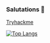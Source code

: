  ### Salutations 👋
 [Tryhackme](https://tryhackme.com/p/Peekay)


[![Top Langs](https://github-readme-stats.vercel.app/api/top-langs/?username=sidewinderr&layout=compact)](https://github.com/anuraghazra/github-readme-stats)


<!--
**Peekaayy/Peekaayy** is a ✨ _special_ ✨ repository because its `README.md` (this file) appears on your GitHub profile.


Here are some ideas to get you started:

- 🔭 I’m currently working on ...
- 🌱 I’m currently learning ...
- 👯 I’m looking to collaborate on ...
- 🤔 I’m looking for help with ...
- 💬 Ask me about ...
- 📫 How to reach me: ...
- 😄 Pronouns: ...
- ⚡ Fun fact: ...
-->
